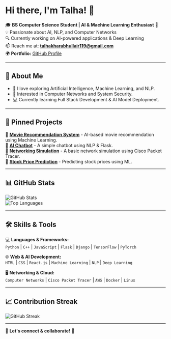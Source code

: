 # Hi there, I'm Talha! 👋

🎓 **BS Computer Science Student | AI & Machine Learning Enthusiast** 🚀  
💡 Passionate about AI, NLP, and Computer Networks  
🔍 Currently working on AI-powered applications & Deep Learning  
📫 Reach me at: **talhakharabhullair119@gmail.com**  
🌍 **Portfolio:** [GitHub Profile](https://github.com/talha-ml)

 

---

## 🚀 About Me
- 🧠 I love exploring Artificial Intelligence, Machine Learning, and NLP.
- 🔧 Interested in Computer Networks and System Security.
- 💻 Currently learning Full Stack Development & AI Model Deployment.

---

## 📌 Pinned Projects

🔹 [**Movie Recommendation System**](https://github.com/talha-ml/movie-recommender) - AI-based movie recommendation using Machine Learning.  
🔹 [**AI Chatbot**](https://github.com/talha-ml/ai-chatbot) - A simple chatbot using NLP & Flask.  
🔹 [**Networking Simulation**](https://github.com/talha-ml/network-simulation) - A basic network simulation using Cisco Packet Tracer.  
🔹 [**Stock Price Prediction**](https://github.com/talha-ml/stock-prediction) - Predicting stock prices using ML.  


---

## 📊 GitHub Stats

![GitHub Stats](https://github-readme-stats.vercel.app/api?username=talha-ml&show_icons=true&theme=dark)  
![Top Languages](https://github-readme-stats.vercel.app/api/top-langs/?username=talha-ml&layout=compact&theme=dark)  

---

## 🛠️ Skills & Tools

💻 **Languages & Frameworks:**  
`Python` | `C++` | `JavaScript` | `Flask` | `Django` | `TensorFlow` | `PyTorch`

🌐 **Web & AI Development:**  
`HTML` | `CSS` | `React.js` | `Machine Learning` | `NLP` | `Deep Learning`

🖥️ **Networking & Cloud:**  
`Computer Networks` | `Cisco Packet Tracer` | `AWS` | `Docker` | `Linux`

---

## 📈 Contribution Streak

![GitHub Streak](https://github-readme-streak-stats.herokuapp.com/?user=talha-ml&theme=dark)

---

🔹 **Let's connect & collaborate!** 🚀
